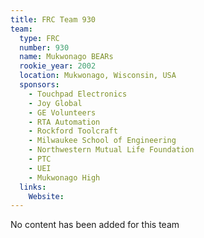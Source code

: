 ```yaml
---
title: FRC Team 930
team:
  type: FRC
  number: 930
  name: Mukwonago BEARs
  rookie_year: 2002
  location: Mukwonago, Wisconsin, USA
  sponsors:
    - Touchpad Electronics
    - Joy Global
    - GE Volunteers
    - RTA Automation
    - Rockford Toolcraft
    - Milwaukee School of Engineering
    - Northwestern Mutual Life Foundation
    - PTC
    - UEI
    - Mukwonago High
  links:
    Website: 
---
```

No content has been added for this team
